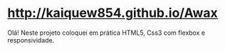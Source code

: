# http://kaiquew854.github.io/Awax

Olá!
Neste projeto coloquei em prática HTML5, Css3 com flexbox e responsividade.
